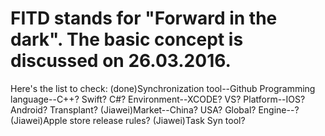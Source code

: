 # FITD stands for "Forward in the dark". The basic concept is discussed on 26.03.2016.
Here's the list to check:
(done)Synchronization tool--Github
Programming language--C++? Swift? C#?
Environment--XCODE? VS?
Platform--IOS? Android? Transplant?
(Jiawei)Market--China? USA? Global?
Engine--?
(Jiawei)Apple store release rules?
(Jiawei)Task Syn tool?

